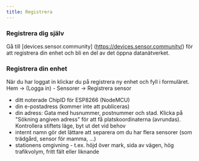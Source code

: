 ```yaml
---
title: Registrera
---
```


### Registrera dig själv

Gå till [devices.sensor.community] (https://devices.sensor.community/) för att registrera din enhet och bli en del av det öppna datanätverket.


### Registrera din enhet
När du har loggat in klickar du på registrera ny enhet och fyll i formuläret.
Hem -> (Logga in) - Sensorer -> Registrera sensor

* ditt noterade ChipID för ESP8266 (NodeMCU)
* din e-postadress (kommer inte att publiceras)
* din adress: Gata med husnummer, postnummer och stad. Klicka på "Sökning angiven adress" för att få platskoordinaterna (avrundas). Kontrollera stiftets läge, byt ut det vid behov
* internt namn gör det lättare att separera om du har flera sensorer (som trädgård, sensor för mamma, ...)
* stationens omgivning - t.ex. höjd över mark, sida av vägen, hög trafikvolym, fritt fält eller liknande